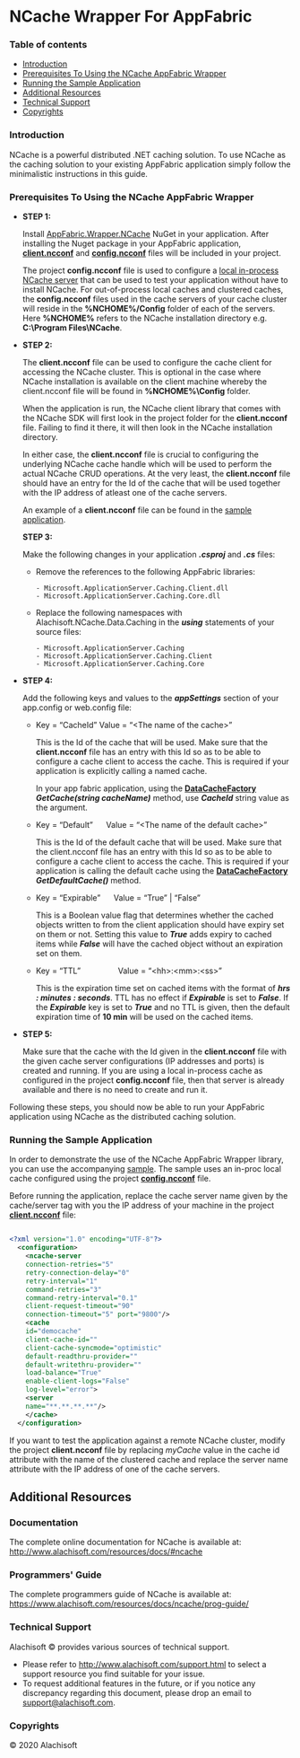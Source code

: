 # NCache Wrapper For AppFabric

### Table of contents

* [Introduction](#introduction)
* [Prerequisites To Using the NCache AppFabric Wrapper](#prerequisites-to-using-the-ncache-appfabric-wrapper)
* [Running the Sample Application](#running-the-sample-application)
* [Additional Resources](#additional-resources)
* [Technical Support](#technical-support)
* [Copyrights](#copyrights)

### Introduction
NCache is a powerful distributed .NET caching solution. To use NCache as the caching solution to your existing AppFabric application simply
follow the minimalistic instructions in this guide.

### Prerequisites To Using the NCache AppFabric Wrapper

- **STEP 1:**
   
   Install [AppFabric.Wrapper.NCache](https://www.nuget.org/packages/AppFabric.Wrapper.NCache/) NuGet in your application. After installing the Nuget package in your AppFabric application, [**client.ncconf**](https://www.alachisoft.com/resources/docs/ncache/admin-guide/client-config.html) and [**config.ncconf**](https://www.alachisoft.com/resources/docs/ncache/admin-guide/config-ncconf.html) files will be included in your project. 

  The project **config.ncconf** file is used to configure a [local in-process NCache server](https://www.alachisoft.com/resources/docs/ncache/admin-guide/local-cache.html) that can be used to test your application without have to install NCache. For out-of-process local caches and clustered caches, the **config.ncconf** files used in the cache servers of your cache cluster will reside in the **%NCHOME%/Config** folder of each of the servers. Here **%NCHOME%** refers to the NCache installation directory e.g. **C:\Program Files\NCache**.

- **STEP 2:**

  The **client.ncconf** file can be used to configure the cache client for accessing the NCache cluster. This is optional in the case where NCache installation is available on the client machine whereby the client.ncconf file will be found in **%NCHOME%\Config** folder. 

  When the application is run, the NCache client library that comes with the NCache SDK will first look in the project folder for the **client.ncconf** file. Failing to find it there, it will then look in the NCache installation directory. 

  In either case, the **client.ncconf** file is crucial to configuring the underlying NCache cache handle which will be used to perform the actual NCache CRUD operations. At the very least, the **client.ncconf** file should have an entry for the Id of the cache that will be used together with the IP address of atleast one of the cache servers.

  An example of a **client.ncconf** file can be found in the [sample application](./samples/cache-api-sample/CacheAPISample/).

  **STEP 3:**

  Make the following changes in your application ***.csproj*** and ***.cs*** files:

  - Remove the references to the following AppFabric libraries:
    ```batchfile
    - Microsoft.ApplicationServer.Caching.Client.dll
    - Microsoft.ApplicationServer.Caching.Core.dll
    ```
  - Replace the following namespaces with Alachisoft.NCache.Data.Caching in the ***using*** statements of your source files:

    ```batchfile
    - Microsoft.ApplicationServer.Caching
    - Microsoft.ApplicationServer.Caching.Client
    - Microsoft.ApplicationServer.Caching.Core
    ```

- **STEP 4:**

  Add the following keys and values to the ***appSettings*** section of your app.config or web.config file:

  - Key = “CacheId”	Value = “\<The name of the cache>”

    This is the Id of the cache that will be used. Make sure that the **client.ncconf** file has an entry with this Id so as to be able to configure a cache client to access the cache. This is required if your application is explicitly calling a named cache. 

    In your app fabric application, using the [**DataCacheFactory**](./src/DataCacheFactory.cs) 
  ***GetCache(string cacheName)*** method, use ***CacheId*** string value as the argument.

  - Key = “Default” &nbsp;&nbsp;&nbsp;&nbsp; Value = “\<The name of the default cache>”

    This is the Id of the default cache that will be used. Make sure that the client.ncconf file has an entry with this Id so as to be able to configure a cache client to access the cache. 
    This is required if your application is calling the default cache using the [**DataCacheFactory**](./src/DataCacheFactory.cs) 
  ***GetDefaultCache()*** method.

  - Key = “Expirable” &nbsp;&nbsp;&nbsp;&nbsp; Value = “True” | “False”
            
    This is a Boolean value flag that determines whether the cached objects written to from the client application should have expiry set on them or not. Setting this value to ***True*** adds expiry to cached items while ***False*** will have the cached object without an expiration set on them.

  - Key = “TTL” &nbsp;&nbsp;&nbsp;&nbsp;&nbsp;&nbsp;&nbsp;&nbsp;&nbsp;&nbsp;&nbsp;&nbsp;&nbsp;&nbsp;&nbsp; Value = “\<hh>:\<mm>:\<ss>”
 
    This is the expiration time set on cached items with the format of ***hrs : minutes : seconds***. TTL has no effect if ***Expirable*** is set to ***False***. If the ***Expirable*** key is set to ***True*** and no TTL is given, then the default expiration time of **10 min** will be used on the cached items.

- **STEP 5:**

   Make sure that the cache with the Id given in the **client.ncconf** file with the given cache server configurations (IP addresses and ports) is created and running. If you are using a local in-process cache as configured in the project **config.ncconf** file, then that server is already available and there is no need to create and run it.


Following these steps, you should now be able to run your AppFabric application using NCache as the distributed caching solution.

### Running the Sample Application

In order to demonstrate the use of the NCache AppFabric Wrapper library, you can use the accompanying [sample](./samples/cache-api-sample/).
The sample uses an in-proc local cache configured using the project      [**config.ncconf**](./samples/cache-api-sample/CacheAPISample/config.ncconf) file.

Before running the application, replace the cache server name given by the cache/server tag with you the IP address of your machine in the project [**client.ncconf**](./samples/cache-api-sample/CacheAPISample/client.ncconf) file:
```xml

<?xml version="1.0" encoding="UTF-8"?>
  <configuration>
    <ncache-server 
	connection-retries="5" 
	retry-connection-delay="0" 
	retry-interval="1" 
	command-retries="3" 
	command-retry-interval="0.1" 
	client-request-timeout="90" 
	connection-timeout="5" port="9800"/>
    <cache 
	id="democache" 
	client-cache-id="" 
	client-cache-syncmode="optimistic" 
	default-readthru-provider="" 
	default-writethru-provider="" 
	load-balance="True" 
	enable-client-logs="False" 
	log-level="error">
    <server 
	name="**.**.**.**"/>
    </cache>
  </configuration>

``` 
If you want to test the application against a remote NCache cluster, modify the project **client.ncconf** file by replacing *myCache* value in the cache id attribute with the name of the clustered cache and replace the server name attribute with the IP address of one of the cache servers.



## Additional Resources

### Documentation
The complete online documentation for NCache is available at:
http://www.alachisoft.com/resources/docs/#ncache

### Programmers' Guide
The complete programmers guide of NCache is available at:
https://www.alachisoft.com/resources/docs/ncache/prog-guide/

### Technical Support

Alachisoft &copy; provides various sources of technical support. 

- Please refer to http://www.alachisoft.com/support.html to select a support resource you find suitable for your issue.
- To request additional features in the future, or if you notice any discrepancy regarding this document, please drop an email to [support@alachisoft.com](mailto:support@alachisoft.com).

### Copyrights

&copy; 2020 Alachisoft 
